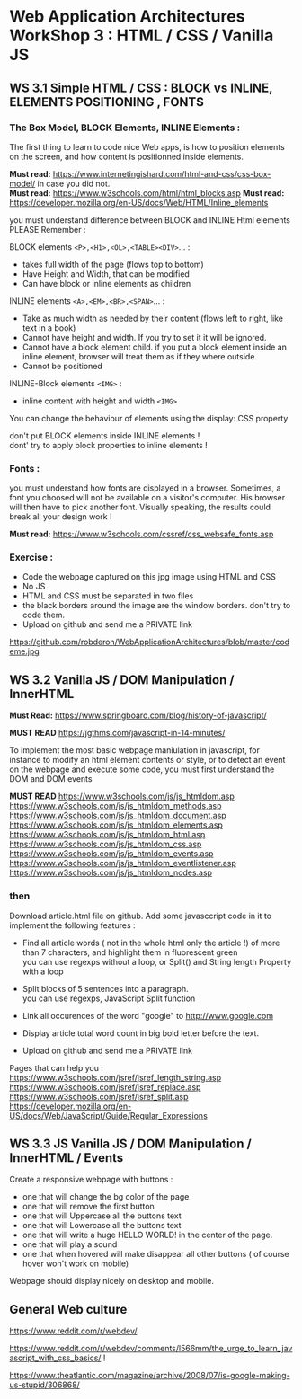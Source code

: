 # Web Application Architectures WorkShop 3 : HTML / CSS / Vanilla JS

## WS 3.1 Simple HTML / CSS : BLOCK vs INLINE, ELEMENTS POSITIONING , FONTS

### The Box Model, BLOCK Elements, INLINE Elements :

The first thing to learn to code nice Web apps, is how to position elements on the screen, and how content is positionned inside elements.

**Must read:**  https://www.internetingishard.com/html-and-css/css-box-model/ in case you did not.  
**Must read:**  https://www.w3schools.com/html/html_blocks.asp
**Must read:**  https://developer.mozilla.org/en-US/docs/Web/HTML/Inline_elements

you must understand difference between BLOCK and INLINE Html elements 
PLEASE Remember : 

BLOCK elements `<P>,<H1>,<OL>,<TABLE><DIV>`... :
- takes full width of the page (flows top to bottom)
- Have Height and Width, that can be modified
- Can have block or inline elements as children

INLINE elements `<A>,<EM>,<BR>,<SPAN>`... :
- Take as much width as needed by their content (flows left to right, like text in a book)  
- Cannot have height and width. If you try to set it it will be ignored.  
- Cannot have a block element child. if you put a block element inside an inline element, browser will treat them as if they where outside.  
- Cannot be positioned

INLINE-Block elements `<IMG>` :
- inline content with height and width `<IMG>`

You can change the behaviour of elements using the display: CSS property  

don't put BLOCK elements inside INLINE elements !  
dont' try to apply block properties to inline elements !

### Fonts :

you must understand how fonts are displayed in a browser. Sometimes, a font you choosed will not be available on a visitor's computer. His browser will then have to pick another font. Visually speaking, the results could break all your design work !

**Must read:** https://www.w3schools.com/cssref/css_websafe_fonts.asp



### Exercise :


- Code the webpage captured on this jpg image using HTML and CSS
- No JS
- HTML and CSS must be separated in two files
- the black borders around the image are the window borders. don't try to code them.
- Upload on github and send me a PRIVATE link

https://github.com/robderon/WebApplicationArchitectures/blob/master/codeme.jpg


## WS 3.2 Vanilla JS / DOM Manipulation  / InnerHTML



**Must Read:** https://www.springboard.com/blog/history-of-javascript/  

**MUST READ** https://jgthms.com/javascript-in-14-minutes/  

To implement the most basic webpage maniulation in javascript, for instance to modify an html element contents or style, or to detect an event on the webpage and execute some code, you must first understand the DOM and DOM events

**MUST READ** 
https://www.w3schools.com/js/js_htmldom.asp  
https://www.w3schools.com/js/js_htmldom_methods.asp  
https://www.w3schools.com/js/js_htmldom_document.asp  
https://www.w3schools.com/js/js_htmldom_elements.asp  
https://www.w3schools.com/js/js_htmldom_html.asp  
https://www.w3schools.com/js/js_htmldom_css.asp  
https://www.w3schools.com/js/js_htmldom_events.asp  
https://www.w3schools.com/js/js_htmldom_eventlistener.asp  
https://www.w3schools.com/js/js_htmldom_nodes.asp  


### then

Download article.html file on github. Add some javasccript code in it to implement the following features : 

- Find all article words ( not in the whole html only the article !) of more than 7 characters, and highlight them in fluorescent green  
you can use regexps without a loop, or Split() and String length Property with a loop

- Split blocks of 5 sentences into a paragraph.  
you can use regexps, JavaScript Split function
- Link all occurences of the word "google" to http://www.google.com
- Display article total word count in big bold letter before the text.
- Upload on github and send me a PRIVATE link

Pages that can help you :   
https://www.w3schools.com/jsref/jsref_length_string.asp  
https://www.w3schools.com/jsref/jsref_replace.asp  
https://www.w3schools.com/jsref/jsref_split.asp  
https://developer.mozilla.org/en-US/docs/Web/JavaScript/Guide/Regular_Expressions  





## WS 3.3 JS Vanilla JS / DOM Manipulation  / InnerHTML / Events


Create a responsive webpage with buttons : 
- one that will change the bg color of the page
- one that will remove the first button
- one that will Uppercase all the buttons text
- one that will Lowercase all the buttons text
- one that will write a huge HELLO WORLD! in the center of the page.
- one that will play a sound
- one that when hovered will make disappear all other buttons ( of course hover won't work on mobile)  

Webpage should display nicely on desktop and mobile.


## General Web culture
https://www.reddit.com/r/webdev/

https://www.reddit.com/r/webdev/comments/l566mm/the_urge_to_learn_javascript_with_css_basics/ !

https://www.theatlantic.com/magazine/archive/2008/07/is-google-making-us-stupid/306868/
